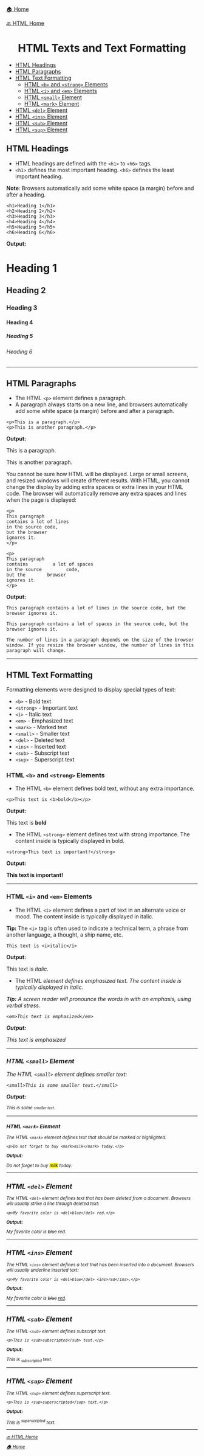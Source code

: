 <p><a href="../../../README.md">🏠 Home</a></p>
<p><a href="../HTML.md">🔙 HTML Home</a></p>

<center><h1>HTML Texts and Text Formatting</h1></center>

- [HTML Headings](#html-headings)
- [HTML Paragraphs](#html-paragraphs)
- [HTML Text Formatting](#html-text-formatting)
	- [HTML `<b>` and `<strong>` Elements](#html-b-and-strong-elements)
	- [HTML `<i>` and `<em>` Elements](#html-i-and-em-elements)
	- [HTML `<small>` Element](#html-small-element)
	- [HTML `<mark>` Element](#html-mark-element)
- [HTML `<del>` Element](#html-del-element)
- [HTML `<ins>` Element](#html-ins-element)
- [HTML `<sub>` Element](#html-sub-element)
- [HTML `<sup>` Element](#html-sup-element)


## HTML Headings

- HTML headings are defined with the `<h1>` to `<h6>` tags.
- `<h1>` defines the most important heading. `<h6>` defines the least important heading.

**Note**: Browsers automatically add some white space (a margin) before and after a heading.

```
<h1>Heading 1</h1>
<h2>Heading 2</h2>
<h3>Heading 3</h3>
<h4>Heading 4</h4>
<h5>Heading 5</h5>
<h6>Heading 6</h6>
```
**Output:**

<h1>Heading 1</h1>
<h2>Heading 2</h2>
<h3>Heading 3</h3>
<h4>Heading 4</h4>
<h5>Heading 5</h5>
<h6>Heading 6</h6>

<hr/>

## HTML Paragraphs

- The HTML `<p>` element defines a paragraph.
- A paragraph always starts on a new line, and browsers automatically add some white space (a margin) before and after a paragraph.

```
<p>This is a paragraph.</p>
<p>This is another paragraph.</p>
```
**Output:**
<p>This is a paragraph.</p>
<p>This is another paragraph.</p>

You cannot be sure how HTML will be displayed.
Large or small screens, and resized windows will create different results.
With HTML, you cannot change the display by adding extra spaces or extra lines in your HTML code.
The browser will automatically remove any extra spaces and lines when the page is displayed:
```
<p>
This paragraph
contains a lot of lines
in the source code,
but the browser
ignores it.
</p>

<p>
This paragraph
contains         a lot of spaces
in the source         code,
but the        browser
ignores it.
</p>
```
**Output:**
```
This paragraph contains a lot of lines in the source code, but the browser ignores it.

This paragraph contains a lot of spaces in the source code, but the browser ignores it.

The number of lines in a paragraph depends on the size of the browser window. If you resize the browser window, the number of lines in this paragraph will change.
```

<hr/>

## HTML Text Formatting

Formatting elements were designed to display special types of text:
- `<b>` - Bold text
- `<strong>` - Important text
- `<i>` - Italic text
- `<em>` - Emphasized text
- `<mark>` - Marked text
- `<small>` - Smaller text
- `<del>` - Deleted text
- `<ins>` - Inserted text
- `<sub>` - Subscript text
- `<sup>` - Superscript text

### HTML `<b>` and `<strong>` Elements

- The HTML `<b>` element defines bold text, without any extra importance.

```
<p>This text is <b>bold</b></p>
```
**Output:**
<p>This text is <b>bold</b></p>

- The HTML `<strong>` element defines text with strong importance. The content inside is typically displayed in bold.

```
<strong>This text is important!</strong>
```
**Output:**
<p><strong>This text is important!</strong></p>

<hr/>

### HTML `<i>` and `<em>` Elements

- The HTML `<i>` element defines a part of text in an alternate voice or mood. The content inside is typically displayed in italic.

**Tip:** The `<i>` tag is often used to indicate a technical term, a phrase from another language, a thought, a ship name, etc.

```
This text is <i>italic</i>
```
**Output:**
<p>This text is <i>italic.</i></p>

- The HTML <em> element defines emphasized text. The content inside is typically displayed in italic.

**Tip:** A screen reader will pronounce the words in <em> with an emphasis, using verbal stress.

```
<em>This text is emphasized</em>
```
**Output:**
<p><em>This text is emphasized</em></p>

<hr/>

### HTML `<small>` Element

The HTML `<small>` element defines smaller text:
```
<small>This is some smaller text.</small>
```
**Output:**
<p><small>This is some <small>smaller text.</small></p>

<hr/>

### HTML `<mark>` Element

The HTML `<mark>` element defines text that should be marked or highlighted:
```
<p>Do not forget to buy <mark>milk</mark> today.</p>
```
**Output:**
<p>Do not forget to buy <mark>milk</mark> today.</p>

<hr/>

## HTML `<del>` Element

The HTML `<del>` element defines text that has been deleted from a document. Browsers will usually strike a line through deleted text:

```
<p>My favorite color is <del>blue</del> red.</p>
```
**Output:**
<p>My favorite color is <del>blue</del> red.</p>

<hr/>

## HTML `<ins>` Element

The HTML `<ins>` element defines a text that has been inserted into a document. Browsers will usually underline inserted text:
```
<p>My favorite color is <del>blue</del> <ins>red</ins>.</p>
```
**Output:**
<p>My favorite color is <del>blue</del> <ins>red</ins>.</p>

<hr/>

## HTML `<sub>` Element

The HTML `<sub>` element defines subscript text.
```
<p>This is <sub>subscripted</sub> text.</p>
```
**Output:**
<p>This is <sub>subscripted</sub> text.</p>

<hr/>

## HTML `<sup>` Element

The HTML `<sup>` element defines superscript text.
```
<p>This is <sup>superscripted</sup> text.</p>
```
**Output:**
<p>This is <sup>superscripted</sup> text.</p>

<hr/>

<p><a href="../HTML.md">🔙 HTML Home</a></p>
<p><a href="../../../README.md">🏠 Home</a></p>